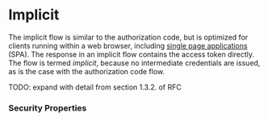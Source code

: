 # Implicit

The implicit flow is similar to the authorization code, but is optimized for
clients running within a web browser, including [single page applications](https://en.wikipedia.org/wiki/Single-page_application)
(SPA).  The response in an implicit flow contains the access token directly.
The flow is termed _implicit_, because no intermediate credentials are issued,
as is the case with the authorization code flow.

TODO: expand with detail from section 1.3.2. of RFC

### Security Properties

